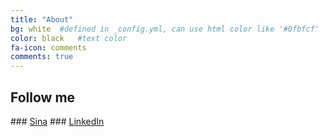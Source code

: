 ```yaml
---
title: "About"
bg: white  #defined in _config.yml, can use html color like '#0fbfcf'
color: black   #text color
fa-icon: comments
comments: true
---
```


## Follow me

###<i class="fa fa-weibo"></i> [Sina](http://weibo.com/512127104) 
###<i class="fa fa-linkedin-square"></i> [LinkedIn](https://cn.linkedin.com/in/liule) 
